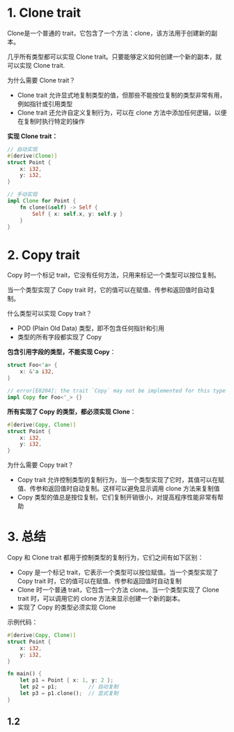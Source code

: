 # 1. Clone trait

Clone是一个普通的 trait，它包含了一个方法：clone，该方法用于创建新的副本。

几乎所有类型都可以实现 Clone trait。只要能够定义如何创建一个新的副本，就可以实现 Clone trait.

为什么需要 Clone trait？

- Clone trait 允许显式地复制类型的值，但那些不能按位复制的类型非常有用，例如指针或引用类型
- Clone trait 还允许自定义复制行为，可以在 clone 方法中添加任何逻辑，以便在复制时执行特定的操作

**实现 Clone trait：**

```rust
// 自动实现
#[derive(Clone)]
struct Point {
    x: i32,
    y: i32,
}

// 手动实现
impl Clone for Point {
    fn clone(&self) -> Self {
        Self { x: self.x, y: self.y }
    }
}
```



# 2. Copy trait

Copy 时一个标记 trait，它没有任何方法，只用来标记一个类型可以按位复制。

当一个类型实现了 Copy trait 时，它的值可以在赋值、传参和返回值时自动复制。

什么类型可以实现 Copy trait？

- POD (Plain Old Data) 类型，即不包含任何指针和引用
- 类型的所有字段都实现了 Copy

**包含引用字段的类型，不能实现 Copy**：

```rust
struct Foo<'a> {
    x: &'a i32,
}

// error[E0204]: the trait `Copy` may not be implemented for this type
impl Copy for Foo<'_> {}
```

**所有实现了 Copy 的类型，都必须实现 Clone**：

```rust
#[derive(Copy, Clone)]
struct Point {
    x: i32,
    y: i32,
}
```

为什么需要 Copy trait？

- Copy trait 允许控制类型的复制行为，当一个类型实现了它时，其值可以在赋值、传参和返回值时自动复制。这样可以避免显示调用 clone 方法来复制值
- Copy 类型的值总是按位复制，它们复制开销很小，对提高程序性能非常有帮助



# 3. 总结

Copy 和 Clone trait 都用于控制类型的复制行为，它们之间有如下区别：

- Copy 是一个标记 trait，它表示一个类型可以按位赋值。当一个类型实现了 Copy trait 时，它的值可以在赋值、传参和返回值时自动复制
- Clone 时一个普通 trait，它包含一个方法 clone。当一个类型实现了 Clone trait 时，可以调用它的 clone 方法来显示创建一个新的副本。
- 实现了 Copy 的类型必须实现 Clone

示例代码：

```rust
#[derive(Copy, Clone)]
struct Point {
    x: i32,
    y: i32,
}

fn main() {
    let p1 = Point { x: 1, y: 2 };
    let p2 = p1;          // 自动复制
    let p3 = p1.clone();  // 显式复制
}
```





























## 1.2 

